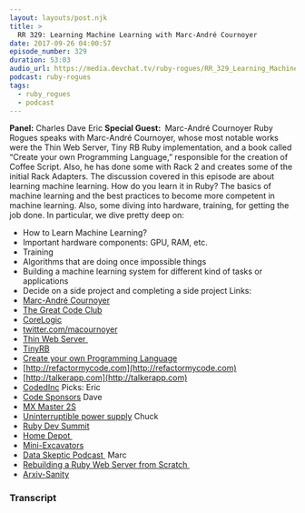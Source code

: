 ```yaml
---
layout: layouts/post.njk
title: >
  RR 329: Learning Machine Learning with Marc-André Cournoyer
date: 2017-09-26 04:00:57
episode_number: 329
duration: 53:03
audio_url: https://media.devchat.tv/ruby-rogues/RR_329_Learning_Machine_Learning_with_Marc_Andre_Cournoyer.mp3
podcast: ruby-rogues
tags:
  - ruby_rogues
  - podcast
---
```


**Panel:** Charles Dave Eric **Special Guest:&nbsp;** Marc-André Cournoyer Ruby Rogues speaks with Marc-André Cournoyer, whose most notable works were the Thin Web Server, Tiny RB Ruby implementation, and a book called “Create your own Programming Language,” responsible for the creation of Coffee Script. Also, he has done some with Rack 2 and creates some of the initial Rack Adapters. The discussion covered in this episode are about learning machine learning. How do you learn it in Ruby? The basics of machine learning and the best practices to become more competent in machine learning. Also, some diving into hardware, training, for getting the job done. In particular, we dive pretty deep on:

- How to Learn Machine Learning?
- Important hardware components: GPU, RAM, etc.
- Training
- Algorithms that are doing once impossible things
- Building a machine learning system for different kind of tasks or applications
- Decide on a side project and completing a side project
  Links:
- [Marc-André Cournoyer](http://macournoyer.com)
- [The Great Code Club](http://www.greatcodeclub.com)
- [CoreLogic](http://www.corelogic.com)
- [twitter.com/macournoyer](http://twitter.com/macournoyer)
- [Thin Web Server&nbsp;](http://code.macournoyer.com/thin/)
- [TinyRB](http://code.macournoyer.com/tinyrb/)
- [Create your own Programming Language](http://createyourproglang.com)
- [http://refactormycode.com](http://refactormycode.com)
- [http://talkerapp.com](http://talkerapp.com)
- [CodedInc](http://codedinc.com)
  Picks: Eric
- [Code Sponsors](https://codesponsor.io)
  Dave
- [MX Master 2S](https://www.logitech.com/en-us/product/mx-master-2s-flow)
- [Uninterruptible power supply](https://www.amazon.com/Computer-Uninterruptible-Power-Supply-Units/b?ie=UTF8&node=764572)
  Chuck
- [Ruby Dev Summit](https://rubydevsummit.com)
- [Home Depot&nbsp;](http://www.homedepot.com)
- [Mini-Excavators](https://www.unitedrentals.com/en/equipment/earthmoving-equipment/mini-excavators)
- [Data Skeptic Podcast&nbsp;](https://dataskeptic.com)
  Marc
- [Rebuilding a Ruby Web Server from Scratch&nbsp;](https://confirmsubscription.com/h/y/52E53ED7FF30E314)
- [Arxiv-Sanity](http://www.arxiv-sanity.com)

### Transcript
